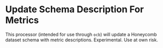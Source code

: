 # Update Schema Description For Metrics

This processor (intended for use through `ocb`) will update a Honeycomb dataset
schema with metric descriptions. Experimental. Use at own risk.